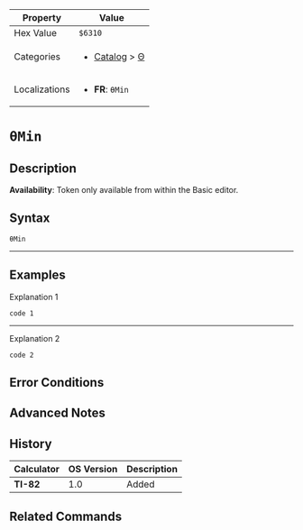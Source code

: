 | Property      | Value |
|---------------|-------|
| Hex Value     | `$6310`|
| Categories    | <ul><li>[Catalog](../categories/Catalog.md) > [Θ](../categories/Catalog.md#Θ)</li></ul> |
| Localizations | <ul><li><b>FR</b>: `θMin`</li></ul> |

# `θMin`

## Description



<b>Availability</b>: Token only available from within the Basic editor.

## Syntax
`θMin`

<hr>

## Examples

Explanation 1
```ti-basic
code 1
```
---
Explanation 2
```ti-basic
code 2
```

## Error Conditions


## Advanced Notes


## History
| Calculator | OS Version | Description |
|------------|------------|-------------|
| <b>TI-82</b> | 1.0 | Added

## Related Commands

    